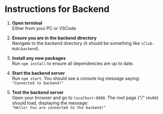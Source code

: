 # Instructions for Backend

1. **Open terminal**  
   Either from your PC or VSCode

2. **Ensure you are in the backend directory**  
   Navigate to the backend directory (it should be something like `\Club-Hub\backend`).

3. **Install any new packages**  
   Run `npm install` to ensure all dependencies are up to date.

4. **Start the backend server**  
   Run `npm start`. You should see a console log message saying:  
   `"Connected to backend!"`

5. **Test the backend server**  
   Open your browser and go to `localhost:8800`. The root page ("/" route) should load, displaying the message:  
   `"Hello! You are connected to the backend!"`
